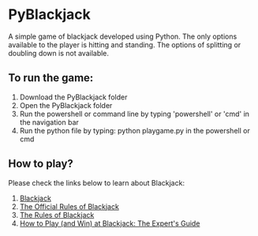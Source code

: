 # PyBlackjack

A simple game of blackjack developed using Python. The only options available to the player is hitting and standing. The options of splitting or doubling down is not available.

## To run the game:

 1. Download the PyBlackjack folder
 2. Open the PyBlackjack folder
 3. Run the powershell or command line by typing 'powershell' or 'cmd' in the navigation bar
 4. Run the python file by typing: python playgame.py in the powershell or cmd

## How to play?

Please check the links below to learn about Blackjack:
  1. [Blackjack](https://wizardofodds.com/games/blackjack/basics/)
  2. [The Official Rules of Blackjack](https://bicyclecards.com/how-to-play/blackjack/)
  3. [The Rules of Blackjack](https://www.youtube.com/watch?v=5bWpnABkU-Y)
  4. [How to Play (and Win) at Blackjack: The Expert's Guide](https://www.youtube.com/watch?v=PljDuynF-j0)
